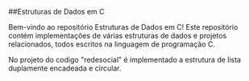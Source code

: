 ##Estruturas de Dados em C

Bem-vindo ao repositório Estruturas de Dados em C!
Este repositório contém implementações de várias estruturas de dados e projetos relacionados, todos escritos na linguagem de programação C.

No projeto do codigo "redesocial" é implementado a estrutura de lista duplamente encadeada e circular.
